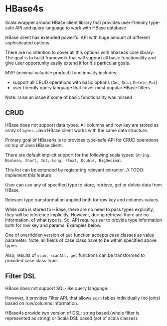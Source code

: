 # HBase4s

Scala wrapper around HBase client library that provides user-friendly type-safe API and query language to work with HBase database.
  
HBase client has extended powerful API with huge amount of different sophisticated options.

There are no intention to cover all this options with hbase4s core library. 
The goal is to build framework that will support all basic functionality and 
give user opportunity easily extend it for it's particular goals.  

MVP (minimal valuable product) functionality includes:
- support all CRUD operations with basic options (`Get`, `Scan`, `Delete`, `Put`)
- user friendly query language that cover most popular HBase filters.

Note: raise an issue if some of basic functionality was missed

## CRUD

HBase does not support data types. All columns and row key are stored as array of `bytes`. 
Java HBase client works with the same data structure. 

Primary goal of HBase4s is to provides type-safe API for CRUD operations on top of Java HBase client.

There are default implicit support for the following scala types:
```String, Boolean, Short, Int, Long, Float, Double, BigDecimal```.

This list can be extended by registering relevant extractor. // TODO: implement this feature

User can use any of specified type to store, retrieve, get or delete data from HBase. 

Relevant type transformation applied both for row key and columns values.

While data is stored to HBase, there are no need to pass types explicitly, they will be inference implicitly.
However, during retrieval there are no information, of what type is. 
So, API require user to provide type information both for row key and params. Examples below. 

One of overridden version of `put` function accepts case classes as value parameter. 
Note, all fields of case class have to be within specified above types.
    
Also, results of `scan, scanAll, get` functions can be transformed to provided case class type.     

## Filter DSL

HBase does not support SQL-like query language. 

However, it provides Filter API, that allows `scan` tables individually (no joins) based on row/columns information. 

HBase4s provide two version of DSL: string based (whole filter is represented as string) or Scala DSL based (set of scala classes).



